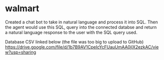 # walmart

Created a chat bot to take in natural language and process it into SQL. Then the agent would use this SQL, query into the connected databse and return a natural language response to the user with the SQL query used. 

Database CSV linked below (the file was too big to upload to GitHub)
https://drive.google.com/file/d/1b7B9AV1CpeIcYcFUauUmAA0jIX2ezkAC/view?usp=sharing
